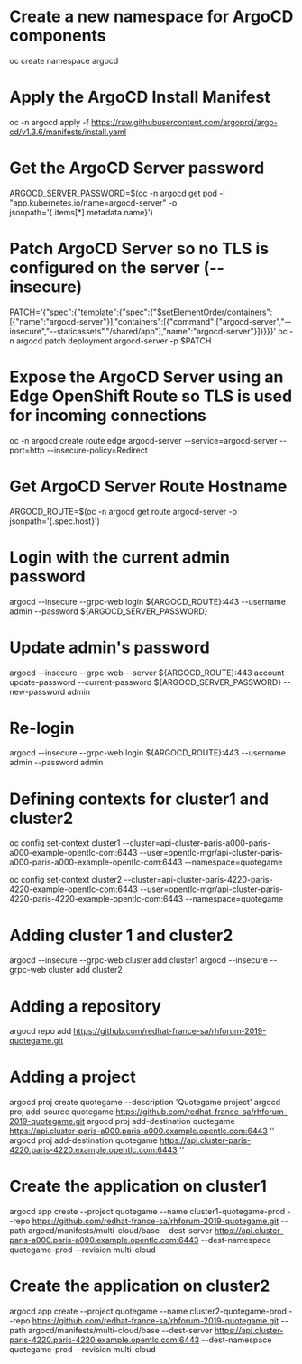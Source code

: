 
# Create a new namespace for ArgoCD components
oc create namespace argocd

# Apply the ArgoCD Install Manifest
oc -n argocd apply -f https://raw.githubusercontent.com/argoproj/argo-cd/v1.3.6/manifests/install.yaml

# Get the ArgoCD Server password
ARGOCD_SERVER_PASSWORD=$(oc -n argocd get pod -l "app.kubernetes.io/name=argocd-server" -o jsonpath='{.items[*].metadata.name}')

# Patch ArgoCD Server so no TLS is configured on the server (--insecure)
PATCH='{"spec":{"template":{"spec":{"$setElementOrder/containers":[{"name":"argocd-server"}],"containers":[{"command":["argocd-server","--insecure","--staticassets","/shared/app"],"name":"argocd-server"}]}}}}'
oc -n argocd patch deployment argocd-server -p $PATCH

# Expose the ArgoCD Server using an Edge OpenShift Route so TLS is used for incoming connections
oc -n argocd create route edge argocd-server --service=argocd-server --port=http --insecure-policy=Redirect


# Get ArgoCD Server Route Hostname
ARGOCD_ROUTE=$(oc -n argocd get route argocd-server -o jsonpath='{.spec.host}')

# Login with the current admin password
argocd --insecure --grpc-web login ${ARGOCD_ROUTE}:443 --username admin --password ${ARGOCD_SERVER_PASSWORD}

# Update admin's password
argocd --insecure --grpc-web --server ${ARGOCD_ROUTE}:443 account update-password --current-password ${ARGOCD_SERVER_PASSWORD} --new-password admin




# Re-login 
argocd --insecure --grpc-web login ${ARGOCD_ROUTE}:443 --username admin --password admin

# Defining contexts for cluster1 and cluster2
oc config set-context cluster1 --cluster=api-cluster-paris-a000-paris-a000-example-opentlc-com:6443 --user=opentlc-mgr/api-cluster-paris-a000-paris-a000-example-opentlc-com:6443 --namespace=quotegame

oc config set-context cluster2 --cluster=api-cluster-paris-4220-paris-4220-example-opentlc-com:6443 --user=opentlc-mgr/api-cluster-paris-4220-paris-4220-example-opentlc-com:6443 --namespace=quotegame

# Adding cluster 1 and cluster2
argocd --insecure --grpc-web cluster add cluster1
argocd --insecure --grpc-web cluster add cluster2


# Adding a repository
argocd repo add https://github.com/redhat-france-sa/rhforum-2019-quotegame.git

# Adding a project
argocd proj create quotegame --description 'Quotegame project'
argocd proj add-source quotegame https://github.com/redhat-france-sa/rhforum-2019-quotegame.git
argocd proj add-destination quotegame https://api.cluster-paris-a000.paris-a000.example.opentlc.com:6443 ''
argocd proj add-destination quotegame https://api.cluster-paris-4220.paris-4220.example.opentlc.com:6443 ''

# Create the application on cluster1
argocd app create --project quotegame --name cluster1-quotegame-prod --repo https://github.com/redhat-france-sa/rhforum-2019-quotegame.git --path argocd/manifests/multi-cloud/base --dest-server https://api.cluster-paris-a000.paris-a000.example.opentlc.com:6443 --dest-namespace quotegame-prod --revision multi-cloud

# Create the application on cluster2
argocd app create --project quotegame --name cluster2-quotegame-prod --repo https://github.com/redhat-france-sa/rhforum-2019-quotegame.git --path argocd/manifests/multi-cloud/base --dest-server https://api.cluster-paris-4220.paris-4220.example.opentlc.com:6443 --dest-namespace quotegame-prod --revision multi-cloud
